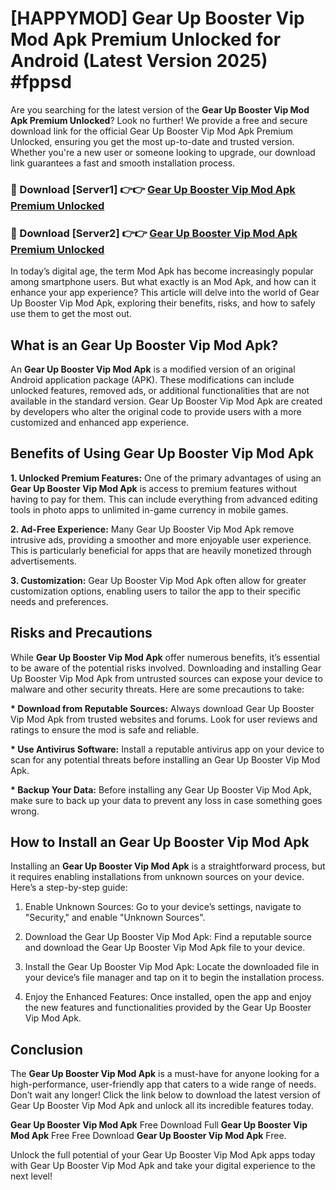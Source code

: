 # [HAPPYMOD] Gear Up Booster Vip Mod Apk Premium Unlocked for Android (Latest Version 2025) #fppsd

Are you searching for the latest version of the <strong>Gear Up Booster Vip Mod Apk Premium Unlocked</strong>? Look no further! We provide a free and secure download link for the official Gear Up Booster Vip Mod Apk Premium Unlocked, ensuring you get the most up-to-date and trusted version. Whether you're a new user or someone looking to upgrade, our download link guarantees a fast and smooth installation process.


<h3>🔴 Download [Server1] 👉👉 <a href="https://appsnew.pages.dev?q=Gear+Up+Booster+Vip+Mod+Apk">Gear Up Booster Vip Mod Apk Premium Unlocked</a></h3>

<h3>🔴 Download [Server2] 👉👉 <a href="https://appsnew.pages.dev?q=Gear+Up+Booster+Vip+Mod+Apk">Gear Up Booster Vip Mod Apk Premium Unlocked</a></h3>


In today’s digital age, the term Mod Apk has become increasingly popular among smartphone users. But what exactly is an Mod Apk, and how can it enhance your app experience? This article will delve into the world of Gear Up Booster Vip Mod Apk, exploring their benefits, risks, and how to safely use them to get the most out.


<h2>What is an Gear Up Booster Vip Mod Apk?</h2>

An <strong>Gear Up Booster Vip Mod Apk</strong> is a modified version of an original Android application package (APK). These modifications can include unlocked features, removed ads, or additional functionalities that are not available in the standard version. Gear Up Booster Vip Mod Apk are created by developers who alter the original code to provide users with a more customized and enhanced app experience.


<h2>Benefits of Using Gear Up Booster Vip Mod Apk</h2>

<strong> 1. Unlocked Premium Features:</strong> One of the primary advantages of using an <strong>Gear Up Booster Vip Mod Apk</strong> is access to premium features without having to pay for them. This can include everything from advanced editing tools in photo apps to unlimited in-game currency in mobile games.

<strong> 2. Ad-Free Experience:</strong> Many Gear Up Booster Vip Mod Apk remove intrusive ads, providing a smoother and more enjoyable user experience. This is particularly beneficial for apps that are heavily monetized through advertisements.

<strong> 3. Customization:</strong> Gear Up Booster Vip Mod Apk often allow for greater customization options, enabling users to tailor the app to their specific needs and preferences.


<h2>Risks and Precautions</h2>

While <strong>Gear Up Booster Vip Mod Apk</strong> offer numerous benefits, it’s essential to be aware of the potential risks involved. Downloading and installing Gear Up Booster Vip Mod Apk from untrusted sources can expose your device to malware and other security threats. Here are some precautions to take:

<strong> * Download from Reputable Sources:</strong> Always download Gear Up Booster Vip Mod Apk from trusted websites and forums. Look for user reviews and ratings to ensure the mod is safe and reliable.

<strong> * Use Antivirus Software:</strong> Install a reputable antivirus app on your device to scan for any potential threats before installing an Gear Up Booster Vip Mod Apk.

<strong> * Backup Your Data:</strong> Before installing any Gear Up Booster Vip Mod Apk, make sure to back up your data to prevent any loss in case something goes wrong.


<h2>How to Install an Gear Up Booster Vip Mod Apk</h2>

Installing an <strong>Gear Up Booster Vip Mod Apk</strong> is a straightforward process, but it requires enabling installations from unknown sources on your device. Here’s a step-by-step guide:

 1. Enable Unknown Sources: Go to your device’s settings, navigate to "Security," and enable "Unknown Sources".

 2. Download the Gear Up Booster Vip Mod Apk: Find a reputable source and download the Gear Up Booster Vip Mod Apk file to your device.

 3. Install the Gear Up Booster Vip Mod Apk: Locate the downloaded file in your device’s file manager and tap on it to begin the installation process.

 4. Enjoy the Enhanced Features: Once installed, open the app and enjoy the new features and functionalities provided by the Gear Up Booster Vip Mod Apk.


<h2><strong>Conclusion</strong></h2>

The <strong>Gear Up Booster Vip Mod Apk</strong> is a must-have for anyone looking for a high-performance, user-friendly app that caters to a wide range of needs. Don’t wait any longer! Click the link below to download the latest version of Gear Up Booster Vip Mod Apk and unlock all its incredible features today.

<strong>Gear Up Booster Vip Mod Apk</strong> Free Download Full <strong>Gear Up Booster Vip Mod Apk</strong> Free Free Download <strong>Gear Up Booster Vip Mod Apk</strong> Free.

Unlock the full potential of your Gear Up Booster Vip Mod Apk apps today with Gear Up Booster Vip Mod Apk and take your digital experience to the next level!